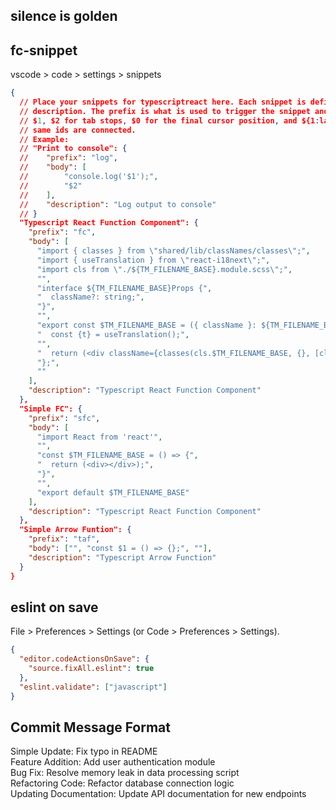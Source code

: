## silence is golden

## fc-snippet

vscode > code > settings > snippets

```json
{
  // Place your snippets for typescriptreact here. Each snippet is defined under a snippet name and has a prefix, body and
  // description. The prefix is what is used to trigger the snippet and the body will be expanded and inserted. Possible variables are:
  // $1, $2 for tab stops, $0 for the final cursor position, and ${1:label}, ${2:another} for placeholders. Placeholders with the
  // same ids are connected.
  // Example:
  // "Print to console": {
  // 	"prefix": "log",
  // 	"body": [
  // 		"console.log('$1');",
  // 		"$2"
  // 	],
  // 	"description": "Log output to console"
  // }
  "Typescript React Function Component": {
    "prefix": "fc",
    "body": [
      "import { classes } from \"shared/lib/classNames/classes\";",
      "import { useTranslation } from \"react-i18next\";",
      "import cls from \"./${TM_FILENAME_BASE}.module.scss\";",
      "",
      "interface ${TM_FILENAME_BASE}Props {",
      "  className?: string;",
      "}",
      "",
      "export const $TM_FILENAME_BASE = ({ className }: ${TM_FILENAME_BASE}Props) => {",
      "  const {t} = useTranslation();",
      "",
      "  return (<div className={classes(cls.$TM_FILENAME_BASE, {}, [className])}>$TM_FILENAME_BASE</div>);",
      "};",
      ""
    ],
    "description": "Typescript React Function Component"
  },
  "Simple FC": {
    "prefix": "sfc",
    "body": [
      "import React from 'react'",
      "",
      "const $TM_FILENAME_BASE = () => {",
      "  return (<div></div>);",
      "}",
      "",
      "export default $TM_FILENAME_BASE"
    ],
    "description": "Typescript React Function Component"
  },
  "Simple Arrow Funtion": {
    "prefix": "taf",
    "body": ["", "const $1 = () => {};", ""],
    "description": "Typescript Arrow Function"
  }
}
```

## eslint on save

File > Preferences > Settings (or Code > Preferences > Settings).

```json
{
  "editor.codeActionsOnSave": {
    "source.fixAll.eslint": true
  },
  "eslint.validate": ["javascript"]
}
```

## Commit Message Format

Simple Update: Fix typo in README <br>
Feature Addition: Add user authentication module <br>
Bug Fix: Resolve memory leak in data processing script <br>
Refactoring Code: Refactor database connection logic <br>
Updating Documentation: Update API documentation for new endpoints
